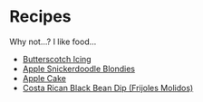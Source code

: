 # Recipes
Why not...? I like food... 

- [Butterscotch Icing](Recipes/icing_glaze_butterscotch.md)
- [Apple Snickerdoodle Blondies](Recipes/dessert_apple_snickerdoodle_blondies.md)
- [Apple Cake](Recipes/dessert-apple-cake.md)
- [Costa Rican Black Bean Dip (Frijoles Molidos)](Recipes/side-dip-black-bean.md)
